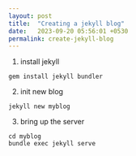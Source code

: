 ```yaml
---
layout: post
title:  "Creating a jekyll blog"
date:   2023-09-20 05:56:01 +0530
permalink: create-jekyll-blog
---
```


1. install jekyll

```
gem install jekyll bundler
```

2. init new blog

```
jekyll new myblog
```

3. bring up the server

```
cd myblog
bundle exec jekyll serve
```